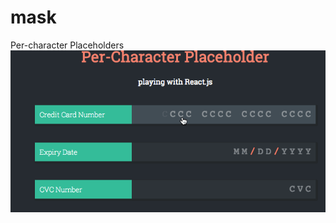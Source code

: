 # mask
Per-character Placeholders
![alt tag](https://raw.githubusercontent.com/chanakyabhardwajj/mask/master/demo.gif)
